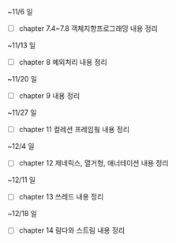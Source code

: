 ~11/6 일
- [ ] chapter 7.4~7.8 객체지향프로그래밍 내용 정리

~11/13 일
- [ ] chapter 8 예외처리 내용 정리

~11/20 일
- [ ] chapter 9 내용 정리

~11/27 일
- [ ] chapter 11 컬레션 프레임웤 내용 정리

~12/4 일
- [ ] chapter 12 제네릭스, 열거형, 애너테이션 내용 정리

~12/11 일
- [ ] chapter 13 쓰레드 내용 정리

~12/18 일
- [ ] chapter 14 람다와 스트림 내용 정리
